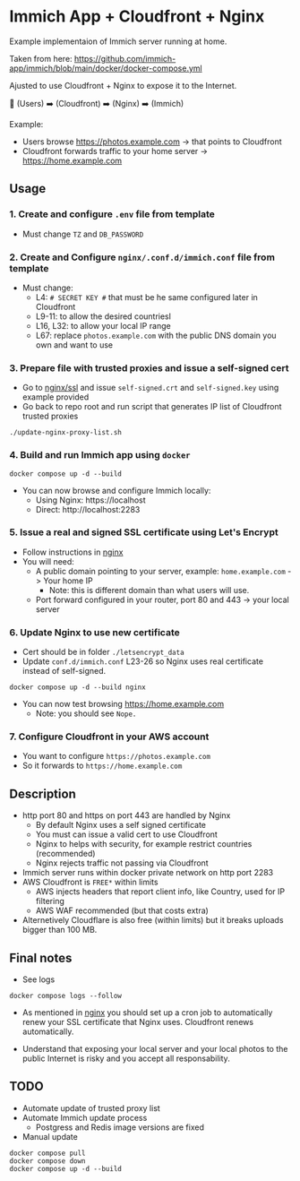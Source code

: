 # Immich App + Cloudfront + Nginx

Example implementaion of Immich server running at home.

Taken from here: https://github.com/immich-app/immich/blob/main/docker/docker-compose.yml

Ajusted to use Cloudfront + Nginx to expose it to the Internet.

👤 (Users)  ➡️ (Cloudfront) ➡️ (Nginx) ➡️ (Immich)

Example:
- Users browse https://photos.example.com -> that points to Cloudfront
- Cloudfront forwards traffic to your home server -> https://home.example.com

## Usage
### 1. Create and configure `.env` file from template
- Must change `TZ` and `DB_PASSWORD`

### 2. Create and Configure `nginx/.conf.d/immich.conf` file from template
- Must change:
  - L4: `# SECRET KEY #` that must be he same configured later in Cloudfront
  - L9-11: to allow the desired countriesl
  - L16, L32: to allow your local IP range
  - L67: replace `photos.example.com` with the public DNS domain you own and want to use

### 3. Prepare file with trusted proxies and issue a self-signed cert
- Go to [nginx/ssl](./nginx/ssl) and issue `self-signed.crt` and `self-signed.key` using example provided
- Go back to repo root and run script that generates IP list of Cloudfront trusted proxies
```
./update-nginx-proxy-list.sh
```

### 4. Build and run Immich app using `docker`
```
docker compose up -d --build
```
- You can now browse and configure Immich locally:
  - Using Nginx: https://localhost
  - Direct: http://localhost:2283

### 5. Issue a real and signed SSL certificate using Let's Encrypt
- Follow instructions in [nginx](./nginx)
- You will need:
  - A public domain pointing to your server, example: `home.example.com` -> Your home IP
    - Note: this is different domain than what users will use.
  - Port forward configured in your router, port 80 and 443 -> your local server

### 6. Update Nginx to use new certificate
- Cert should be in folder `./letsencrypt_data`
- Update `conf.d/immich.conf` L23-26 so Nginx uses real certificate instead of self-signed.
```
docker compose up -d --build nginx
```
- You can now test browsing https://home.example.com
  - Note: you should see `Nope.`

### 7. Configure Cloudfront in your AWS account
- You want to configure `https://photos.example.com`
- So it forwards to `https://home.example.com`


## Description
- http port 80 and https on port 443 are handled by Nginx
  - By default Nginx uses a self signed certificate
  - You must can issue a valid cert to use Cloudfront
  - Nginx to helps with security, for example restrict countries (recommended)
  - Nginx rejects traffic not passing via Cloudfront
- Immich server runs within docker private network on http port 2283 
- AWS Cloudfront is `FREE*` within limits
  - AWS injects headers that report client info, like Country, used for IP filtering
  - AWS WAF recommended (but that costs extra)
- Alternetively Cloudflare is also free (within limits) but it breaks uploads bigger than 100 MB.

## Final notes

- See logs
```
docker compose logs --follow
```
- As mentioned in [nginx](./nginx) you should set up a cron job to automatically renew your SSL certificate that Nginx uses. Cloudfront renews automatically.

- Understand that exposing your local server and your local photos to the public Internet is risky and you accept all responsability.

## TODO

- Automate update of trusted proxy list
- Automate Immich update process
  - Postgress and Redis image versions are fixed
- Manual update
```
docker compose pull
docker compose down
docker compose up -d --build
```
